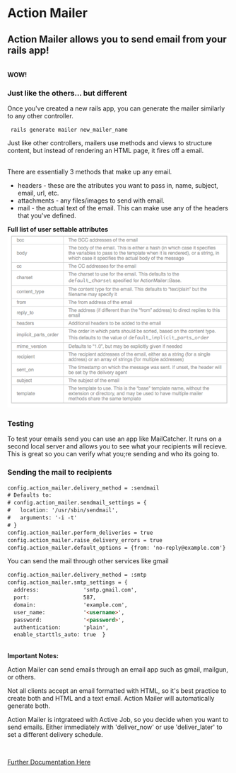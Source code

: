 # Action Mailer

<h2>Action Mailer allows you to send email from your rails app! </h2><br>
<b>WOW!</b>


<h3><b>Just like the others... but different</b></h3>
Once you've created a new rails app, you can generate the mailer similarly to any other controller. 
	
<pre><code> rails generate mailer new_mailer_name </code></pre>


Just like other controllers, mailers use methods and views to structure content, but instead of rendering an HTML page, it fires off a email.

<br>
There are essentially 3 methods that make up any email. 
<ul>
	<li> headers - these are the atributes you want to pass in, name, subject, email, url, etc. </li>
	<li> attachments - any files/images to send with email. </li>
	<li> mail - the actual text of the email. This can make use any of the headers that you've defined. </li>
</ul>

<b>Full list of user settable attributes</b>
![attr](/readme_images/user_set_attr.png)



<h3><b>Testing</b></h3>
To test your emails send you can use an app like MailCatcher. It runs on a second local server and allows you to see what your recipients will recieve. This is great so you can verify what you;re sending and who its going to.





<h3><b>Sending the mail to recipients</b></h3>

```html
config.action_mailer.delivery_method = :sendmail
# Defaults to:
# config.action_mailer.sendmail_settings = {
#   location: '/usr/sbin/sendmail',
#   arguments: '-i -t'
# }
config.action_mailer.perform_deliveries = true
config.action_mailer.raise_delivery_errors = true
config.action_mailer.default_options = {from: 'no-reply@example.com'}
```


You can send the mail through other services like gmail

```html
config.action_mailer.delivery_method = :smtp
config.action_mailer.smtp_settings = {
  address:              'smtp.gmail.com',
  port:                 587,
  domain:               'example.com',
  user_name:            '<username>',
  password:             '<password>',
  authentication:       'plain',
  enable_starttls_auto: true  }
  ```


<br>
<b>Important Notes:</b>

Action Mailer can send emails through an email app such as gmail, mailgun, or others.

Not all clients accept an email formatted with HTML, so it's best practice to create both and HTML and a text email. Action Mailer will automatically generate both.


Action Mailer is intgrateed with Active Job, so you decide when you want to send emails. Either immediately with 'deliver_now' or use 'deliver_later' to set a different delivery schedule.


<br>

[Further Documentation Here](http://guides.rubyonrails.org/action_mailer_basics.html)


